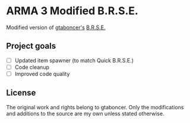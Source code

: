 # ARMA 3 Modified B.R.S.E.
Modified version of [gtaboncer's](https://steamcommunity.com/id/33883123221) [B.R.S.E.](https://steamcommunity.com/sharedfiles/filedetails/?id=1119901195)

## Project goals
- [ ] Updated item spawner (to match Quick B.R.S.E.)
- [ ] Code cleanup
- [ ] Improved code quality

## License
The original work and rights belong to gtaboncer. Only the modifications and additions to the source are my own unless stated otherwise.

